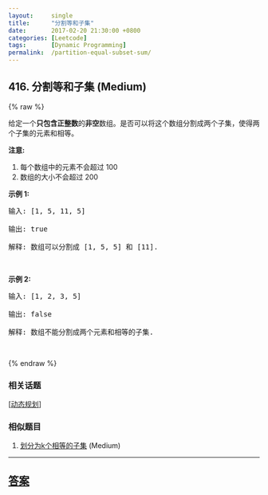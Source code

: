 ```yaml
---
layout:     single
title:      "分割等和子集"
date:       2017-02-20 21:30:00 +0800
categories: [Leetcode]
tags:       [Dynamic Programming]
permalink:  /partition-equal-subset-sum/
---
```


## 416. 分割等和子集 (Medium)

{% raw %}

<p>给定一个<strong>只包含正整数</strong>的<strong>非空</strong>数组。是否可以将这个数组分割成两个子集，使得两个子集的元素和相等。</p>

<p><strong>注意:</strong></p>

<ol>
	<li>每个数组中的元素不会超过 100</li>
	<li>数组的大小不会超过 200</li>
</ol>

<p><strong>示例 1:</strong></p>

<pre>输入: [1, 5, 11, 5]

输出: true

解释: 数组可以分割成 [1, 5, 5] 和 [11].
</pre>

<p>&nbsp;</p>

<p><strong>示例&nbsp;2:</strong></p>

<pre>输入: [1, 2, 3, 5]

输出: false

解释: 数组不能分割成两个元素和相等的子集.
</pre>

<p>&nbsp;</p>

{% endraw %}

### 相关话题
  [[动态规划](https://github.com/openset/leetcode/tree/master/tag/dynamic-programming/README.md)]

### 相似题目
  1. [划分为k个相等的子集](/partition-to-k-equal-sum-subsets) (Medium)

---

## [答案](https://github.com/openset/leetcode/tree/master/problems/partition-equal-subset-sum)
